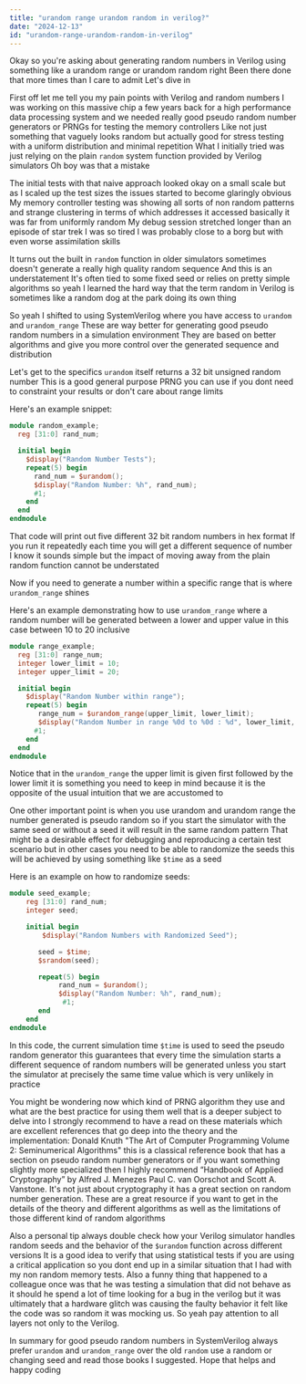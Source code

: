```yaml
---
title: "urandom range urandom random in verilog?"
date: "2024-12-13"
id: "urandom-range-urandom-random-in-verilog"
---
```


Okay so you're asking about generating random numbers in Verilog using something like a urandom range or urandom random right Been there done that more times than I care to admit Let's dive in

First off let me tell you my pain points with Verilog and random numbers I was working on this massive chip a few years back for a high performance data processing system and we needed really good pseudo random number generators or PRNGs for testing the memory controllers Like not just something that vaguely looks random but actually good for stress testing with a uniform distribution and minimal repetition What I initially tried was just relying on the plain `random` system function provided by Verilog simulators Oh boy was that a mistake

The initial tests with that naive approach looked okay on a small scale but as I scaled up the test sizes the issues started to become glaringly obvious My memory controller testing was showing all sorts of non random patterns and strange clustering in terms of which addresses it accessed basically it was far from uniformly random My debug session stretched longer than an episode of star trek I was so tired I was probably close to a borg but with even worse assimilation skills

It turns out the built in `random` function in older simulators sometimes doesn't generate a really high quality random sequence And this is an understatement It's often tied to some fixed seed or relies on pretty simple algorithms so yeah I learned the hard way that the term random in Verilog is sometimes like a random dog at the park doing its own thing

So yeah I shifted to using SystemVerilog where you have access to `urandom` and `urandom_range` These are way better for generating good pseudo random numbers in a simulation environment They are based on better algorithms and give you more control over the generated sequence and distribution

Let's get to the specifics `urandom` itself returns a 32 bit unsigned random number This is a good general purpose PRNG you can use if you dont need to constraint your results or don't care about range limits

Here's an example snippet:

```verilog
module random_example;
  reg [31:0] rand_num;

  initial begin
    $display("Random Number Tests");
    repeat(5) begin
      rand_num = $urandom();
      $display("Random Number: %h", rand_num);
      #1;
    end
  end
endmodule
```

That code will print out five different 32 bit random numbers in hex format If you run it repeatedly each time you will get a different sequence of number I know it sounds simple but the impact of moving away from the plain random function cannot be understated

Now if you need to generate a number within a specific range that is where `urandom_range` shines

Here's an example demonstrating how to use `urandom_range` where a random number will be generated between a lower and upper value in this case between 10 to 20 inclusive

```verilog
module range_example;
  reg [31:0] range_num;
  integer lower_limit = 10;
  integer upper_limit = 20;

  initial begin
    $display("Random Number within range");
    repeat(5) begin
       range_num = $urandom_range(upper_limit, lower_limit);
       $display("Random Number in range %0d to %0d : %d", lower_limit, upper_limit, range_num);
      #1;
    end
  end
endmodule
```

Notice that in the `urandom_range` the upper limit is given first followed by the lower limit it is something you need to keep in mind because it is the opposite of the usual intuition that we are accustomed to

One other important point is when you use urandom and urandom range the number generated is pseudo random so if you start the simulator with the same seed or without a seed it will result in the same random pattern That might be a desirable effect for debugging and reproducing a certain test scenario but in other cases you need to be able to randomize the seeds this will be achieved by using something like `$time` as a seed

Here is an example on how to randomize seeds:

```verilog
module seed_example;
    reg [31:0] rand_num;
    integer seed;

    initial begin
        $display("Random Numbers with Randomized Seed");

       seed = $time;
       $srandom(seed);

       repeat(5) begin
            rand_num = $urandom();
            $display("Random Number: %h", rand_num);
             #1;
       end
    end
endmodule
```

In this code, the current simulation time `$time` is used to seed the pseudo random generator this guarantees that every time the simulation starts a different sequence of random numbers will be generated unless you start the simulator at precisely the same time value which is very unlikely in practice

You might be wondering now which kind of PRNG algorithm they use and what are the best practice for using them well that is a deeper subject to delve into I strongly recommend to have a read on these materials which are excellent references that go deep into the theory and the implementation: Donald Knuth "The Art of Computer Programming Volume 2: Seminumerical Algorithms" this is a classical reference book that has a section on pseudo random number generators or if you want something slightly more specialized then I highly recommend “Handbook of Applied Cryptography” by Alfred J. Menezes Paul C. van Oorschot and Scott A. Vanstone. It's not just about cryptography it has a great section on random number generation. These are a great resource if you want to get in the details of the theory and different algorithms as well as the limitations of those different kind of random algorithms

Also a personal tip always double check how your Verilog simulator handles random seeds and the behavior of the `$urandom` function across different versions It is a good idea to verify that using statistical tests if you are using a critical application so you dont end up in a similar situation that I had with my non random memory tests. Also a funny thing that happened to a colleague once was that he was testing a simulation that did not behave as it should he spend a lot of time looking for a bug in the verilog but it was ultimately that a hardware glitch was causing the faulty behavior it felt like the code was so random it was mocking us. So yeah pay attention to all layers not only to the Verilog.

In summary for good pseudo random numbers in SystemVerilog always prefer `urandom` and `urandom_range` over the old `random` use a random or changing seed and read those books I suggested. Hope that helps and happy coding
